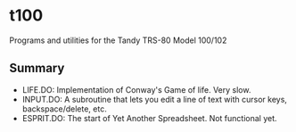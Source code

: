 # t100

Programs and utilities for the Tandy TRS-80 Model 100/102

## Summary

* LIFE.DO: Implementation of Conway's Game of life. Very slow.
* INPUT.DO: A subroutine that lets you edit a line of text with cursor keys, backspace/delete, etc.
* ESPRIT.DO: The start of Yet Another Spreadsheet. Not functional yet.
